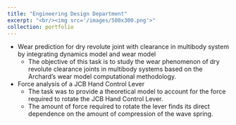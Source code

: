 ```yaml
---
title: "Engineering Design Department"
excerpt: "<br/><img src='/images/500x300.png'>"
collection: portfolio
---
```


* Wear prediction for dry revolute joint with clearance in multibody system by integrating dynamics model and wear model
    * The objective of this task is to study the wear phenomenon of dry revolute clearance joints in multibody systems based on the Archard’s wear model computational methodology.
* Force analysis of a JCB Hand Control Lever
    * The task was to provide a theoretical model to account for the force required to rotate the JCB Hand Control Lever.
    * The amount of force required to rotate the lever finds its direct dependence on the amount of compression of the wave spring.

